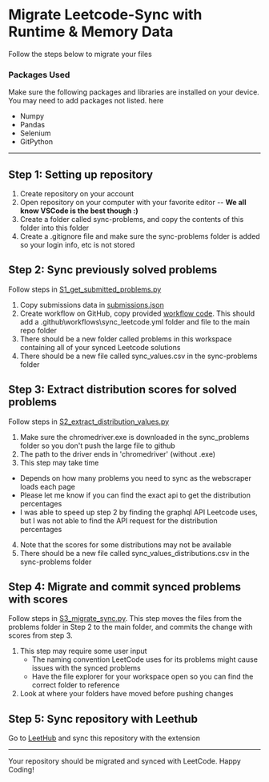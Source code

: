 # Migrate Leetcode-Sync with Runtime & Memory Data
Follow the steps below to migrate your files

### Packages Used
Make sure the following packages and libraries are installed on your device. You may need to add packages not listed. here
- Numpy
- Pandas
- Selenium
- GitPython

***

## Step 1: Setting up repository
1. Create repository on your account
2. Open repository on your computer with your favorite editor -- **We all know VSCode is the best though :)**
3. Create a folder called sync-problems, and copy the contents of this folder into this folder
4. Create a .gitignore file and make sure the sync-problems folder is added so your login info, etc is not stored

## Step 2: Sync previously solved problems
Follow steps in [S1_get_submitted_problems.py](S1_get_submitted_problems.py)
1. Copy submissions data in [submissions.json](submissions.json)
2. Create workflow on GitHub, copy provided [workflow code](sync_leetcode.yml). This should add a .github\workflows\sync_leetcode.yml folder and file to the main repo folder
3. There should be a new folder called problems in this workspace containing all of your synced Leetcode solutions
4. There should be a new file called sync_values.csv in the sync-problems folder

## Step 3: Extract distribution scores for solved problems
Follow steps in [S2_extract_distribution_values.py](S2_extract_distribution_values.py)
1. Make sure the chromedriver.exe is downloaded in the sync_problems folder so you don't push the large file to github
2. The path to the driver ends in 'chromedriver' (without .exe)
3. This step may take time 
  - Depends on how many problems you need to sync as the webscraper loads each page
  - Please let me know if you can find the exact api to get the distribution percentages
  - I was able to speed up step 2 by finding the graphql API Leetcode uses, but I was not able to find the API request for the distribution percentages
4. Note that the scores for some distributions may not be available
5. There should be a new file called sync_values_distributions.csv in the sync-problems folder
  

## Step 4: Migrate and commit synced problems with scores
Follow steps in [S3_migrate_sync.py](S3_migrate_sync.py). This step moves the files from the problems folder in Step 2 to the main folder, and commits the change with scores from step 3.
1. This step may require some user input
   - The naming convention LeetCode uses for its problems might cause issues with the synced problems
   - Have the file explorer for your workspace open so you can find the correct folder to reference
2. Look at where your folders have moved before pushing changes

## Step 5: Sync repository with Leethub
Go to [LeetHub](https://chrome.google.com/webstore/detail/leethub/aciombdipochlnkbpcbgdpjffcfdbggi?hl=en) and sync this repository with the extension

***
Your repository should be migrated and synced with LeetCode. Happy Coding!
   
  






